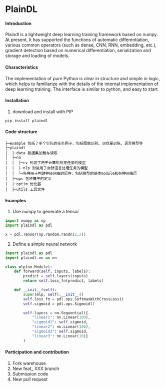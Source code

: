# PlainDL

#### Introduction
Plaindl is a lightweight deep learning training framework based on numpy.
At present, it has supported the functions of automatic differentiation, various common operators (such as dense, CNN, RNN, embedding, etc.), gradient detection based on numerical differentiation, serialization and storage and loading of models.

#### Characteristics
The implementation of pure Python is clear in structure and simple in logic, which helps to familiarize with the details of the internal implementation of deep learning training. The interface is similar to python, and easy to start.



#### Installation

1.  download and install with PIP
```
pip install plaindl
```
#### Code structure
```
├─example 包括了多个实际的任务例子，包括图像识别、词向量训练、语言模型等
├─plaindl
│  ├─data 数据集加载与读取
│  ├─nn
│  │  ├─cv 封装了用于计算机视觉任务的模型
│  │  ├─nlp 封装用于自然语言处理任务的模型
│  │  └─各种用于构建神经网络的组件，包括模型的基类module和各种网络层
│  ├─ops 各种算子的定义  
│  ├─optim 优化器
│  ├─utils 工具文件
```


#### Examples

1.  Use numpy to generate a tensor
```python
import numpy as np
import plaindl as pdl

x = pdl.Tensor(np.random.randn(2,3))
```
2.  Define a simple neural network
```python
import plaindl as pdl
import plaindl.nn as nn

class mlp(nn.Module):
    def forward(self, inputs, labels):
        predict = self.layers(inputs)
        return self.loss_fn(predict, labels)

    def __init__(self):
        super(mlp, self).__init__()
        self.loss_fn = pdl.ops.SoftmaxWithCrossLoss()
        self.sigmoid = pdl.ops.Sigmoid()

        self.layers = nn.Sequential({
            "linear1": nn.Linear(100),
            "sigmoid1": self.sigmoid,
            "linear2": nn.Linear(100),
            "sigmoid2": self.sigmoid,
            "linear3": nn.Linear(10)}
        )
```

#### Participation and contribution

1. Fork warehouse
2. New feat_ XXX branch
3. Submission code
4. New pull request
